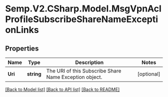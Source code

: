 # Semp.V2.CSharp.Model.MsgVpnAclProfileSubscribeShareNameExceptionLinks
## Properties

Name | Type | Description | Notes
------------ | ------------- | ------------- | -------------
**Uri** | **string** | The URI of this Subscribe Share Name Exception object. | [optional] 

[[Back to Model list]](../README.md#documentation-for-models) [[Back to API list]](../README.md#documentation-for-api-endpoints) [[Back to README]](../README.md)

